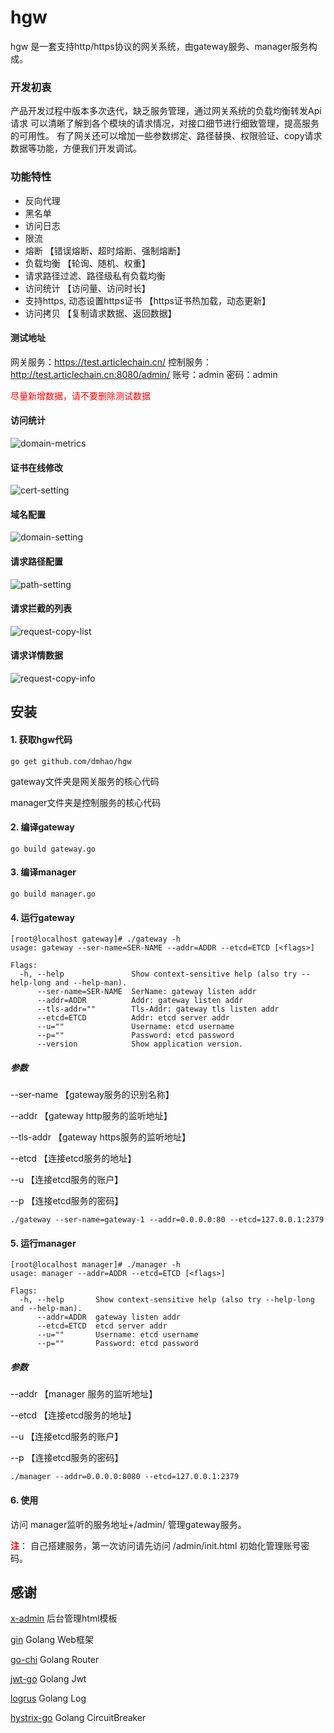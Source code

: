 # hgw

hgw 是一套支持http/https协议的网关系统，由gateway服务、manager服务构成。

### 开发初衷
产品开发过程中版本多次迭代，缺乏服务管理，通过网关系统的负载均衡转发Api请求
可以清晰了解到各个模块的请求情况，对接口细节进行细致管理，提高服务的可用性。
有了网关还可以增加一些参数绑定、路径替换、权限验证、copy请求数据等功能，方便我们开发调试。

### 功能特性
+ 反向代理 
+ 黑名单
+ 访问日志
+ 限流
+ 熔断 【错误熔断、超时熔断、强制熔断】
+ 负载均衡 【轮询、随机、权重】
+ 请求路径过滤、路径级私有负载均衡
+ 访问统计 【访问量、访问时长】
+ 支持https, 动态设置https证书 【https证书热加载，动态更新】
+ 访问拷贝 【复制请求数据、返回数据】
#### 测试地址
网关服务：https://test.articlechain.cn/
控制服务：http://test.articlechain.cn:8080/admin/  账号：admin 密码：admin

<font color=red>尽量新增数据，请不要删除测试数据</font>

#### 访问统计
![domain-metrics](https://github.com/dmhao/hgw/blob/master/img/metrics.png)

#### 证书在线修改
![cert-setting](https://github.com/dmhao/hgw/blob/master/img/cert-setting.png)

#### 域名配置
![domain-setting](https://github.com/dmhao/hgw/blob/master/img/domain-setting.png)

#### 请求路径配置
![path-setting](https://github.com/dmhao/hgw/blob/master/img/path-setting.png)

#### 请求拦截的列表
![request-copy-list](https://github.com/dmhao/hgw/blob/master/img/request-copy-list.png)

#### 请求详情数据
![request-copy-info](https://github.com/dmhao/hgw/blob/master/img/request-copy-info.png)

## 安装
#### 1. 获取hgw代码
```
go get github.com/dmhao/hgw
```

gateway文件夹是网关服务的核心代码

manager文件夹是控制服务的核心代码


#### 2. 编译gateway
```
go build gateway.go
```

#### 3. 编译manager
```
go build manager.go
```

#### 4. 运行gateway
```
[root@localhost gateway]# ./gateway -h
usage: gateway --ser-name=SER-NAME --addr=ADDR --etcd=ETCD [<flags>]

Flags:
  -h, --help               Show context-sensitive help (also try --help-long and --help-man).
      --ser-name=SER-NAME  SerName: gateway listen addr
      --addr=ADDR          Addr: gateway listen addr
      --tls-addr=""        Tls-Addr: gateway tls listen addr
      --etcd=ETCD          Addr: etcd server addr
      --u=""               Username: etcd username
      --p=""               Password: etcd password
      --version            Show application version.
```

##### 参数
--ser-name 【gateway服务的识别名称】

--addr 【gateway http服务的监听地址】

--tls-addr 【gateway https服务的监听地址】

--etcd 【连接etcd服务的地址】

--u 【连接etcd服务的账户】

--p 【连接etcd服务的密码】

```
./gateway --ser-name=gateway-1 --addr=0.0.0.0:80 --etcd=127.0.0.1:2379
```

#### 5. 运行manager
```
[root@localhost manager]# ./manager -h
usage: manager --addr=ADDR --etcd=ETCD [<flags>]

Flags:
  -h, --help       Show context-sensitive help (also try --help-long and --help-man).
      --addr=ADDR  gateway listen addr
      --etcd=ETCD  etcd server addr
      --u=""       Username: etcd username
      --p=""       Password: etcd password
```
##### 参数
--addr 【manager 服务的监听地址】

--etcd 【连接etcd服务的地址】

--u 【连接etcd服务的账户】

--p 【连接etcd服务的密码】

```
./manager --addr=0.0.0.0:8080 --etcd=127.0.0.1:2379
```

#### 6. 使用
访问 manager监听的服务地址+/admin/ 管理gateway服务。

<font color="red">**注**</font>： 自己搭建服务，第一次访问请先访问 /admin/init.html 初始化管理账号密码。


## 感谢
[x-admin](http://x.xuebingsi.com/) 后台管理html模板

[gin](https://github.com/gin-gonic/gin) Golang Web框架

[go-chi](https://github.com/go-chi/chi) Golang Router

[jwt-go](https://github.com/dgrijalva/jwt-go) Golang Jwt

[logrus](https://github.com/sirupsen/logrus) Golang Log

[hystrix-go](https://github.com/afex/hystrix-go) Golang CircuitBreaker